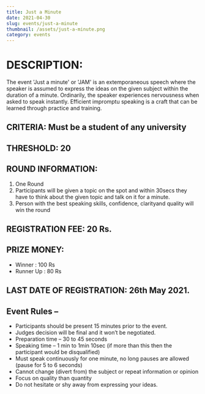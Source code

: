 ```yaml
---
title: Just a Minute
date: 2021-04-30
slug: events/just-a-minute
thumbnail: /assets/just-a-minute.png
category: events
---
```

# DESCRIPTION: 
The event 'Just a minute' or 'JAM' is an extemporaneous speech where the speaker is assumed to express the ideas on the given subject within the duration of a minute.
Ordinarily, the speaker experiences nervousness when asked to speak instantly. Efficient impromptu speaking is a craft that can be learned through practice and training.

## CRITERIA: Must be a student of any university

## THRESHOLD: 20

## ROUND INFORMATION:

1. One Round
2. Participants will be given a topic on the spot and within 30secs they have to think about the given topic and talk on it for a minute.
3. Person with the best speaking skills, confidence, clarityand quality will win the round 

## REGISTRATION FEE: 20 Rs.

## PRIZE MONEY: 
- Winner : 100 Rs
- Runner Up : 80 Rs

## LAST DATE OF REGISTRATION: 26th May 2021.

<!-- WhatsApp Group Link
https://chat.whatsapp.com/IuRTpTFpC610QIyzEz2OKu

Google Form Link –
https://forms.gle/iLDc8yUWdK7oBV6KA -->

## Event Rules – 
- Participants should be present 15 minutes prior to the event.
- Judges decision will be final and it won’t be negotiated. 
- Preparation time – 30 to 45 seconds
- Speaking time – 1 min to 1min 10sec (if more than this then the participant would be disqualified)
- Must speak continuously for one minute, no long pauses are allowed (pause for 5 to 6 seconds)
- Cannot change (divert from) the subject or repeat information or opinion
- Focus on quality than quantity
- Do not hesitate or shy away from expressing your ideas.

